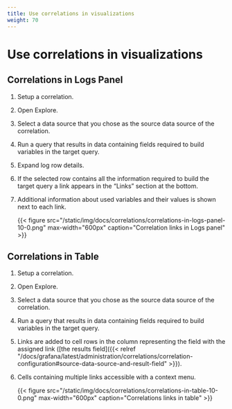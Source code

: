 ```yaml
---
title: Use correlations in visualizations
weight: 70
---
```


# Use correlations in visualizations

## Correlations in Logs Panel

1. Setup a correlation.
1. Open Explore.
1. Select a data source that you chose as the source data source of the correlation.
1. Run a query that results in data containing fields required to build variables in the target query.
1. Expand log row details.
1. If the selected row contains all the information required to build the target query a link appears in the “Links” section at the bottom.
1. Additional information about used variables and their values is shown next to each link.

   {{< figure src="/static/img/docs/correlations/correlations-in-logs-panel-10-0.png" max-width="600px" caption="Correlation links in Logs panel" >}}

## Correlations in Table

1. Setup a correlation.
1. Open Explore.
1. Select a data source that you chose as the source data source of the correlation.
1. Run a query that results in data containing fields required to build variables in the target query.
1. Links are added to cell rows in the column representing the field with the assigned link ([the results field]({{< relref "/docs/grafana/latest/administration/correlations/correlation-configuration#source-data-source-and-result-field" >}}).
1. Cells containing multiple links accessible with a context menu.

   {{< figure src="/static/img/docs/correlations/correlations-in-table-10-0.png" max-width="600px" caption="Correlations links in table" >}}
